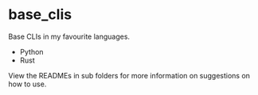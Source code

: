 # base_clis

Base CLIs in my favourite languages.

- Python
- Rust

View the READMEs in sub folders for more information on suggestions on how to use.
